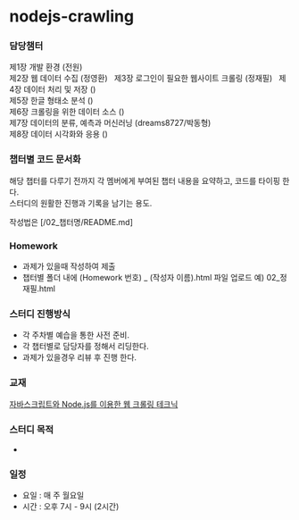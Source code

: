 # nodejs-crawling

### 담당챔터
제1장 개발 환경 (전원)  
제2장 웹 데이터 수집 (정영환)  
제3장 로그인이 필요한 웹사이트 크롤링 (정재필)  
제4장 데이터 처리 및 저장 ()  
제5장 한글 형태소 분석 ()  
제6장 크롤링을 위한 데이터 소스 ()  
제7장 데이터의 분류, 예측과 머신러닝 (dreams8727/박동형)  
제8장 데이터 시각화와 응용 ()  

### 챕터별 코드 문서화
해당 챕터를 다루기 전까지 각 멤버에게 부여된 챕터 내용을 요약하고, 코드를 타이핑 한다.  
스터디의 원활한 진행과 기록을 남기는 용도.

작성법은 [/02_챕터명/README.md]

### Homework
- 과제가 있을때 작성하여 제출
- 챕터별 폴더 내에 (Homework 번호) _ (작성자 이름).html 파일 업로드 예) 02_정재필.html

### 스터디 진행방식
- 각 주차별 예습을 통한 사전 준비.
- 각 챕터별로 담당자를 정해서 리딩한다.
- 과제가 있을경우 리뷰 후 진행 한다.

### 교재
[자바스크립트와 Node.js를 이용한 웹 크롤링 테크닉](http://www.kyobobook.co.kr/product/detailViewKor.laf?mallGb=KOR&ejkGb=KOR&orderClick=LEB&barcode=9791185890661)


### 스터디 목적
- 

### 일정
- 요일 : 매 주 월요일
- 시간 : 오후 7시 - 9시 (2시간)

